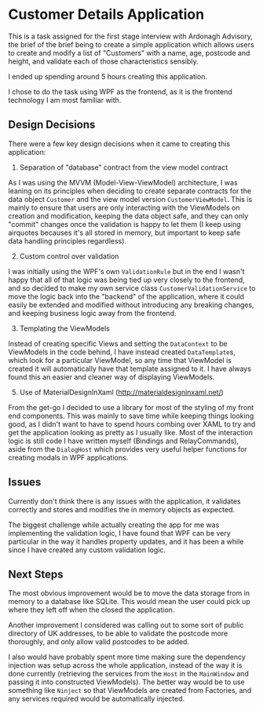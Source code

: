# Customer Details Application

This is a task assigned for the first stage interview with Ardonagh Advisory, the brief of the brief being to create a simple application which allows users to create and modify a list of "Customers" with a name, age, postcode and height, and validate each of those characteristics sensibly.

I ended up spending around 5 hours creating this application.

I chose to do the task using WPF as the frontend, as it is the frontend technology I am most familiar with.

## Design Decisions
There were a few key design decisions when it came to creating this application:
1. Separation of "database" contract from the view model contract

As I was using the MVVM (Model-View-ViewModel) architecture, I was leaning on its principles when deciding to create separate contracts for the data object `Customer` and the view model version `CustomerViewModel`. This is mainly to ensure that users are only interacting with the ViewModels on creation and modification, keeping the data object safe, and they can only "commit" changes once the validation is happy to let them (I keep using airquotes becauses it's all stored in memory, but important to keep safe data handling principles regardless).

2. Custom control over validation

I was initially using the WPF's own `ValidationRule` but in the end I wasn't happy that all of that logic was being tied up very closely to the frontend, and so decided to make my own service class `CustomerValidationService` to move the logic back into the "backend" of the application, where it could easily be extended and modified without introducing any breaking changes, and keeping business logic away from the frontend.

3. Templating the ViewModels

Instead of creating specific Views and setting the `DataContext` to be ViewModels in the code behind, I have instead created `DataTemplate`s, which look for a particular ViewModel, so any time that ViewModel is created it will automatically have that template assigned to it. I have always found this an easier and cleaner way of displaying ViewModels.

5. Use of MaterialDesignInXaml (http://materialdesigninxaml.net/)

From the get-go I decided to use a library for most of the styling of my front end components. This was mainly to save time while keeping things looking good, as I didn't want to have to spend hours combing over XAML to try and get the application looking as pretty as I usually like. Most of the interaction logic is still code I have written myself (Bindings and RelayCommands), aside from the `DialogHost` which provides very useful helper functions for creating modals in WPF applications.

## Issues

Currently don't think there is any issues with the application, it validates correctly and stores and modifies the in memory objects as expected.

The biggest challenge while actually creating the app for me was implementing the validation logic, I have found that WPF can be very particular in the way it handles property updates, and it has been a while since I have created any custom validation logic.

## Next Steps

The most obvious improvement would be to move the data storage from in memory to a database like SQLite. This would mean the user could pick up where they left off when the closed the application.

Another improvement I considered was calling out to some sort of public directory of UK addresses, to be able to validate the postcode more thoroughly, and only allow valid postcodes to be added.

I also would have probably spent more time making sure the dependency injection was setup across the whole application, instead of the way it is done currently (retrieving the services from the `Host` in the `MainWindow` and passing it into constructed ViewModels). The better way would be to use something like `Ninject` so that ViewModels are created from Factories, and any services required would be automatically injected.
